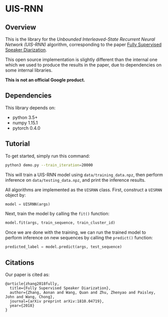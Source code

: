 # UIS-RNN

## Overview

This is the library for the
*Unbounded Interleaved-State Recurrent Neural Network (UIS-RNN)* algorithm,
corresponding to the paper
[Fully Supervised Speaker Diarization](https://arxiv.org/abs/1810.04719).

This open source implementation is slightly different than the internal one
which we used to produce the results in the paper, due to dependencies on
some internal libraries.

**This is not an official Google product.**

## Dependencies

This library depends on:

* python 3.5+
* numpy 1.15.1
* pytorch 0.4.0

## Tutorial

To get started, simply run this command:

```bash
python3 demo.py --train_iteration=20000
```

This will train a UIS-RNN model using `data/training_data.npz`,
then perform inference on `data/testing_data.npz`, and print the
inference results.

All algorithms are implemented as the `UISRNN` class. First, construct a
`UISRNN` object by:

```python
model = UISRNN(args)
```

Next, train the model by calling the `fit()` function:

```python
model.fit(args, train_sequence, train_cluster_id)
```

Once we are done with the training, we can run the trained model to perform
inference on new sequences by calling the `predict()` function:

```python
predicted_label = model.predict(args, test_sequence)
```

## Citations

Our paper is cited as:

```
@article{zhang2018fully,
  title={Fully Supervised Speaker Diarization},
  author={Zhang, Aonan and Wang, Quan and Zhu, Zhenyao and Paisley, John and Wang, Chong},
  journal={arXiv preprint arXiv:1810.04719},
  year={2018}
}
```
